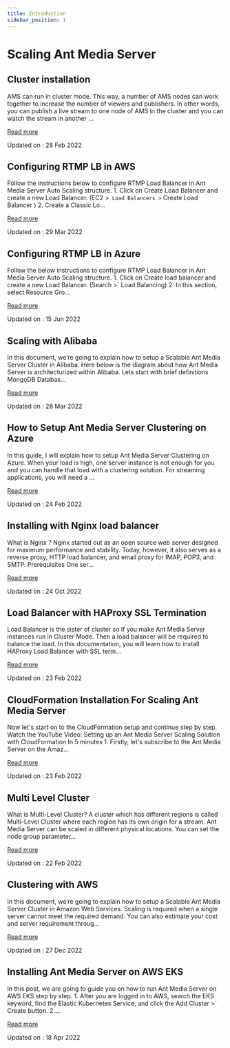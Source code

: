 ```yaml
---
title: Introduction
sidebar_position: 1
---
```

# Scaling Ant Media Server


Cluster installation
--------------------

AMS can run in cluster mode. This way, a number of AMS nodes can work together to increase the number of viewers and publishers. In other words, you can publish a live stream to one node of AMS in the cluster and you can watch the stream in another ...

[Read more](/docs/scaling-and-load-balancing)

Updated on : 28 Feb 2022


Configuring RTMP LB in AWS
--------------------------

Follow the instructions below to configure RTMP Load Balancer in Ant Media Server Auto Scaling structure. 1. Click on Create Load Balancer and create a new Load Balancer. (EC2 >` Load Balancers >` Create Load Balancer ) 2. Create a Classic Lo...

[Read more](/docs/how-to-configure-rtmp-load-balancer-in-aws)

Updated on : 29 Mar 2022


Configuring RTMP LB in Azure
----------------------------

Follow the below instructions to configure RTMP Load Balancer in Ant Media Server Auto Scaling structure. 1. Click on Create load balancer and create a new Load Balancer. (Search >` Load Balancing) 2. In this section, select Resource Gro...

[Read more](/docs/configuring-rtmp-lb-in-azure)

Updated on : 15 Jun 2022


Scaling with Alibaba
--------------------

In this document, we’re going to explain how to setup a Scalable Ant Media Server Cluster in Alibaba. Here below is the diagram about how Ant Media Server is architecturized within Alibaba. Lets start with brief definitions MongoDB Databas...

[Read more](/docs/scaling-with-alibaba)

Updated on : 28 Mar 2022


How to Setup Ant Media Server Clustering on Azure
-------------------------------------------------

In this guide, I will explain how to setup Ant Media Server Clustering on Azure. When your load is high, one server instance is not enough for you and you can handle that load with a clustering solution. For streaming applications, you will need a ...

[Read more](/docs/how-to-setup-ant-media-server-clustering-on-azure)

Updated on : 24 Feb 2022


Installing with Nginx load balancer
-----------------------------------

What is Nginx ? Nginx started out as an open source web server designed for maximum performance and stability. Today, however, it also serves as a reverse proxy, HTTP load balancer, and email proxy for IMAP, POP3, and SMTP. Prerequisites One ser...

[Read more](/docs/installing-with-nginx-load-balancer)

Updated on : 24 Oct 2022


Load Balancer with HAProxy SSL Termination
------------------------------------------

Load Balancer is the sister of cluster so If you make Ant Media Server instances run in Cluster Mode. Then a load balancer will be required to balance the load. In this documentation, you will learn how to install HAProxy Load Balancer with SSL term...

[Read more](/docs/load-balancer-with-haproxy-ssl-termination)

Updated on : 23 Feb 2022


CloudFormation Installation For Scaling Ant Media Server
--------------------------------------------------------

Now let's start on to the CloudFormation setup and continue step by step. Watch the YouTube Video: Setting up an Ant Media Server Scaling Solution with CloudFormation In 5 minutes 1. Firstly, let's subscribe to the Ant Media Server on the Amaz...

[Read more](/docs/cloudformation-installation-for-scaling-ant-media-server)

Updated on : 23 Feb 2022

Multi Level Cluster
-------------------

What is Multi-Level Cluster? A cluster which has different regions is called Multi-Level Cluster where each region has its own origin for a stream. Ant Media Server can be scaled in different physical locations. You can set the node group parameter...

[Read more](/docs/multi-level-cluster)

Updated on : 22 Feb 2022

Clustering with AWS
-------------------

In this document, we’re going to explain how to setup a Scalable Ant Media Server Cluster in Amazon Web Services. Scaling is required when a single server cannot meet the required demand. You can also estimate your cost and server requirement throug...

[Read more](/docs/clustering-with-aws)

Updated on : 27 Dec 2022


Installing Ant Media Server on AWS EKS
--------------------------------------

In this post, we are going to guide you on how to run Ant Media Server on AWS EKS step by step. 1. After you are logged in to AWS, search the EKS keyword, find the Elastic Kubernetes Service, and click the Add Cluster >` Create button. 2....

[Read more](/docs/Clustering-and-Scaling/AWS/Installing-Ant-Media-Server-on-AWS-EKS/)

Updated on : 18 Apr 2022